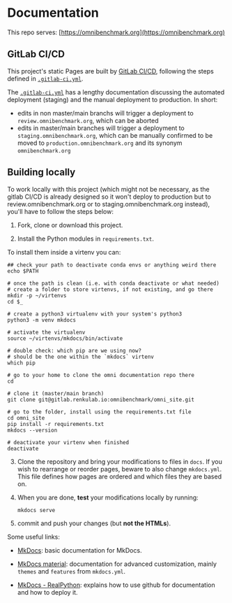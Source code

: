 # Documentation

This repo serves: [https://omnibenchmark.org](https://omnibenchmark.org)

## GitLab CI/CD

This project's static Pages are built by [GitLab CI/CD](https://about.gitlab.com/stages-devops-lifecycle/continuous-integration/),
following the steps defined in [`.gitlab-ci.yml`](.gitlab-ci.yml).

The [`.gitlab-ci.yml`](.gitlab-ci.yml) has a lengthy documentation discussing the automated deployment (staging) and the manual deployment to production. In short:
- edits in non master/main branchs will trigger a deployment to `review.omnibenchmark.org`, which can be aborted
- edits in master/main branches will trigger a deployment to `staging.omnibenchmark.org`, which can be manually confirmed to be moved to `production.omnibenchmark.org` and its synonym `omnibenchmark.org`


## Building locally

To work locally with this project (which might not be necessary, as the gitlab CI/CD is already designed so it won't deploy to production but to review.omnibenchmark.org or to staging.omnibenchmark.org instead), you'll have to follow the steps below:

1) Fork, clone or download this project.

2) Install the Python modules in `requirements.txt`.

To install them inside a virtenv you can:

```
## check your path to deactivate conda envs or anything weird there
echo $PATH

# once the path is clean (i.e. with conda deactivate or what needed)
# create a folder to store virtenvs, if not existing, and go there
mkdir -p ~/virtenvs
cd $_

# create a python3 virtualenv with your system's python3
python3 -m venv mkdocs

# activate the virtualenv
source ~/virtenvs/mkdocs/bin/activate

# double check: which pip are we using now?
# should be the one within the `mkdocs` virtenv
which pip 

# go to your home to clone the omni documentation repo there
cd

# clone it (master/main branch)
git clone git@gitlab.renkulab.io:omnibenchmark/omni_site.git

# go to the folder, install using the requirements.txt file
cd omni_site
pip install -r requirements.txt
mkdocs --version

# deactivate your virtenv when finished
deactivate
```

3) Clone the repository and bring your modifications to files in `docs`. If you wish to rearrange or reorder pages, beware to also change `mkdocs.yml`. This file defines how pages are ordered and which files they are based on.

4) When you are done, **test** your modifications locally by running: 

    `mkdocs serve` 

5) commit and push your changes (but **not the HTMLs**). 


Some useful links: 

- [MkDocs](https://www.mkdocs.org/): basic documentation for MkDocs.

- [MkDocs material](https://squidfunk.github.io/mkdocs-material/): documentation for advanced customization, mainly `themes` and `features` from `mkdocs.yml`. 

- [MkDocs - RealPython](https://realpython.com/python-project-documentation-with-mkdocs/#step-6-host-your-documentation-on-github): explains how to use github for documentation and how to deploy it. 
